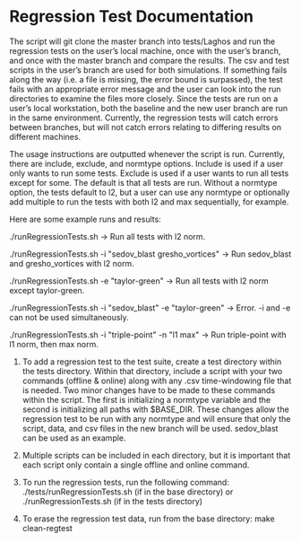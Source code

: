 # Regression Test Documentation

The script will git clone the master branch into tests/Laghos and run the regression tests on the user’s local machine, once with the user’s branch, and once with the master branch and compare the results. The csv and test scripts in the user’s branch are used for both simulations. If something fails along the way (i.e. a file is missing, the error bound is surpassed), the test fails with an appropriate error message and the user can look into the run directories to examine the files more closely. Since the tests are run on a user’s local workstation, both the baseline and the new user branch are run in the same environment. Currently, the regression tests will catch errors between branches, but will not catch errors relating to differing results on different machines.

The usage instructions are outputted whenever the script is run. Currently, there are include, exclude, and normtype options. Include is used if a user only wants to run some tests. Exclude is used if a user wants to run all tests except for some. The default is that all tests are run. Without a normtype option, the tests default to l2, but a user can use any normtype or optionally add multiple to run the tests with both l2 and max sequentially, for example.

Here are some example runs and results:

./runRegressionTests.sh -> Run all tests with l2 norm.

./runRegressionTests.sh -i "sedov_blast gresho_vortices" -> Run sedov_blast and gresho_vortices with l2 norm.

./runRegressionTests.sh -e "taylor-green" -> Run all tests with l2 norm except taylor-green.

./runRegressionTests.sh -i "sedov_blast" -e "taylor-green" -> Error. -i and -e can not be used simultaneously.

./runRegressionTests.sh -i "triple-point" -n "l1 max" -> Run triple-point with l1 norm, then max norm.

1. To add a regression test to the test suite, create a test directory within the tests directory. Within that directory, include a script with your two commands (offline & online) along with any .csv time-windowing file that is needed. Two minor changes have to be made to these commands within the script. The first is initializing a normtype variable and the second is initializing all paths with $BASE_DIR. These changes allow the regression test to be run with any normtype and will ensure that only the script, data, and csv files in the new branch will be used. sedov_blast can be used as an example.

2. Multiple scripts can be included in each directory, but it is important that each script only contain a single offline and online command.

3. To run the regression tests, run the following command: ./tests/runRegressionTests.sh (if in the base directory) or ./runRegressionTests.sh (if in the tests directory)

4. To erase the regression test data, run from the base directory: make clean-regtest
